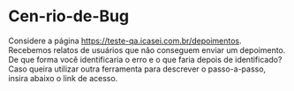 # Cen-rio-de-Bug
Considere a página https://teste-qa.icasei.com.br/depoimentos. Recebemos relatos de usuários que não conseguem enviar um depoimento. De que forma você identificaria o erro e o que faria depois de identificado? Caso queira utilizar outra ferramenta para descrever o passo-a-passo, insira abaixo o link de acesso.
